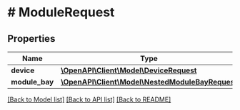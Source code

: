 # # ModuleRequest

## Properties

Name | Type | Description | Notes
------------ | ------------- | ------------- | -------------
**device** | [**\OpenAPI\Client\Model\DeviceRequest**](DeviceRequest.md) |  |
**module_bay** | [**\OpenAPI\Client\Model\NestedModuleBayRequest**](NestedModuleBayRequest.md) |  |

[[Back to Model list]](../../README.md#models) [[Back to API list]](../../README.md#endpoints) [[Back to README]](../../README.md)
